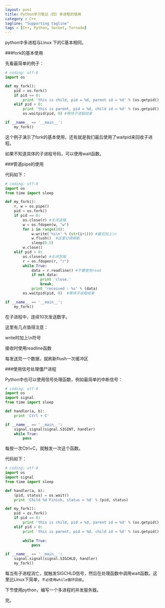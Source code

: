 ```yaml
---
layout: post
title: Python学习笔记（四）多进程的使用
category : C++
tagline: "Supporting tagline"
tags : [C++, Python, Socket, Tornado]
---
```

python中多进程与Linux 下的C基本相同。
   
  
###fork的基本使用
   
  先看最简单的例子：
  

```Python
# coding: utf-8
import os

def my_fork():
    pid = os.fork()
    if pid == 0:
        print 'this is child, pid = %d, parent id = %d' % (os.getpid(), os.getppid())
    elif pid > 0:
        print 'this is parent, pid = %d, child id = %d' % (os.getpid(), pid)
        os.waitpid(pid, 0) #等待子进程结束

if __name__ == '__main__':
    my_fork()
```
		



这个例子演示了fork的基本使用，还有就是我们最后使用了waitpid来回收子进程。


如果不知道具体的子进程号码，可以使用wait函数。


 



###管道pipe的使用


 


代码如下：




```Python
# coding: utf-8
import os
from time import sleep

def my_fork():
    r, w = os.pipe()
    pid = os.fork()
    if pid == 0:
        os.close(r) #关闭读端
        w = os.fdopen(w, "w")
        for i in range(10):
            w.write('%s\n' % (str(i+1))) #最后加上\n
            w.flush()  #这里记得刷新
            sleep(0.5)
        w.close()
    elif pid > 0:
        os.close(w) #关闭写端
        r = os.fdopen(r, "r")
        while True:
            data = r.readline() #不要使用read
            if not data:
                print 'close.'
                break;
            print 'received : %s' % (data)
        os.waitpid(pid, 0)  #等待子进程结束

if __name__ == '__main__':
    my_fork()
```
		



在子进程中，连续10次发送数字。


这里有几点值得注意：



  write时加上\n符号


  接收时使用readline函数


  每发送完一个数据，就刷新flush一次缓冲区



 



###使用信号处理僵尸进程


 


Python中也可以使用信号处理函数，例如最简单的中断信号：




```Python
# coding: utf-8
import os
import signal
from time import sleep

def handler(a, b):
    print 'Ctrl + C'

if __name__ == '__main__':
    signal.signal(signal.SIGINT, handler)
    while True:
        pass
```
		

每按一次Ctrl+C，就触发一次这个函数。


 


代码如下：




```Python
# coding: utf-8
import os
import signal
from time import sleep

def handler(a, b):
    (pid, status) = os.wait()
    print 'Child %d Finish, status = %d' % (pid, status)

def my_fork():
    pid = os.fork()
    if pid == 0:
        print 'this is child, pid = %d, parent id = %d' % (os.getpid(), os.getppid())
    elif pid > 0:
        print 'this is parent, pid = %d, child id = %d' % (os.getpid(), pid)
        
        while True:
            pass

if __name__ == '__main__':
    signal.signal(signal.SIGCHLD, handler)
    my_fork()
```
		


每当有子进程消亡，就触发SIGCHLD信号，然后在处理函数中调用wait函数。这里比Linux下简单，`不必使用while循环回收`。

 


下节使用python，编写一个多进程的并发服务器。


完。

			